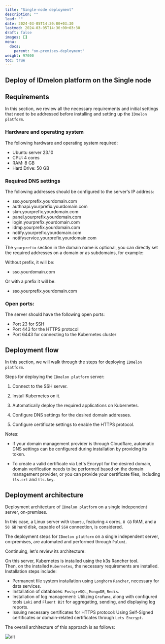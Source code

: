 ```yaml
---
title: "Single-node deployment"
description: ""
lead: ""
date: 2024-03-05T14:30:00+03:30
lastmod: 2024-03-05T14:30:00+03:30
draft: false
images: []
menu:
  docs:
    parent: "on-premises-deployment"
weight: 97000
toc: true
---
```


## Deploy of IDmelon platform on the Single node  

## Requirements  

In this section, we review all the necessary requirements and initial settings that need to be addressed before installing and setting up the `IDmelon platform`.  

### Hardware and operating system  

The following hardware and operating system required:  

- Ubuntu server 23.10  
- CPU: 4 cores  
- RAM: 8 GB  
- Hard Drive: 50 GB  

### Required DNS settings  

The following addresses should be configured to the server's IP address:  

- sso.yourprefix.yourdomain.com  
- authnapi.yourprefix.yourdomain.com  
- skm.yourprefix.yourdomain.com  
- panel.yourprefix.yourdomain.com  
- login.yourprefix.yourdomain.com  
- idmp.yourprefix.yourdomain.com  
- notify.yourprefix.yourdomain.com  
- notifyservice.yourprefix.yourdomain.com  

The `yourprefix` section in the domain name is optional, you can directly set the required addresses on a domain or as subdomains, for example:  

Without prefix, it will be:  

- sso.yourdomain.com  

Or with a prefix it will be:  

- sso.yourprefix.yourdomain.com  

### Open ports:  

The server should have the following open ports:  

- Port 23 for SSH  
- Port 443 for the HTTPS protocol  
- Port 6443 for connecting to the Kubernetes cluster  

## Deployment flow  

In this section, we will walk through the steps for deploying `IDmelon platform`.  

Steps for deploying the `IDmelon platform` server:  

1. Connect to the SSH server.  

2. Install Kubernetes on it.  

3. Automatically deploy the required applications on Kubernetes.  

4. Configure DNS settings for the desired domain addresses.  

5. Configure certificate settings to enable the HTTPS protocol.  

Notes:  

- If your domain management provider is through Cloudflare, automatic DNS settings can be configured during installation by providing its token.  

- To create a valid certificate via Let's Encrypt for the desired domain, domain verification needs to be performed based on the domain management provider, or you can provide your certificate files, including `tls.crt` and `tls.key`.  

## Deployment architecture  

Deployment architecture of `IDmelon platform` on a single independent server, on-premises.  

In this case, a Linux server with `Ubuntu`, featuring `4` cores, `8 GB` RAM, and a `50 GB` hard disk, capable of `SSH` connection, is considered.  

The deployment steps for `IDmelon platform` on a single independent server, on-premises, are automated and performed through `Pulumi`.  

Continuing, let's review its architecture:  

On this server, Kubernetes is installed using the k3s Rancher tool.  
Then, on the installed `Kubernetes`, the necessary requirements are installed. Installation steps include:  

- Permanent file system installation using `Longhorn` `Rancher`, necessary for data services.  
- Installation of databases: `PostgreSQL`, `MongoDB`, `Redis`.
- Installation of log management: Utilizing `Grafana`, along with configured tools `Loki` and `Fluent Bit` for aggregating, sending, and displaying log reports.
- Issuing necessary certificates for HTTPS protocol: Using Self-Signed certificates or domain-related certificates through `Lets Encrypt`.  

The overall architecture of this approach is as follows:  

![alt](/images/vendor/deploy/idmelon_cloud_02.svg)  
